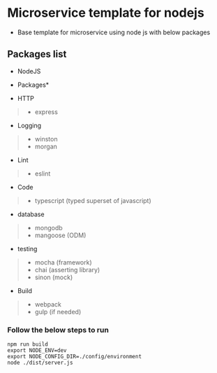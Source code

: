 # Microservice template for nodejs 
* Base template for microservice using node js with below packages

## Packages list

* NodeJS

* Packages*

* HTTP
>- express
    
* Logging
>- winston
>- morgan    
    
* Lint
>- eslint
    
* Code
>- typescript (typed superset of javascript)

* database
>- mongodb
>- mangoose (ODM)

* testing
>- mocha (framework)
>- chai (asserting library)
>- sinon (mock)
    
* Build
>- webpack
>- gulp (if needed)


### Follow the below steps to run
```
npm run build 
export NODE_ENV=dev
export NODE_CONFIG_DIR=./config/environment
node ./dist/server.js
```
